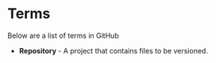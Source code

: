 # Terms
Below are a list of terms in GitHub
* <b id="Repository">Repository</b> - A project that contains files to be versioned.
